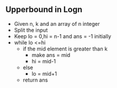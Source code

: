 ## Upperbound in Logn

- Given n, k and an array of n integer
- Split the input
- Keep lo = 0,hi = n-1 and ans = -1 initially
- while lo <=hi
  - if the mid element is greater than k
    - make ans = mid
    - hi = mid-1
  - else
    - lo = mid+1
  - return ans 

